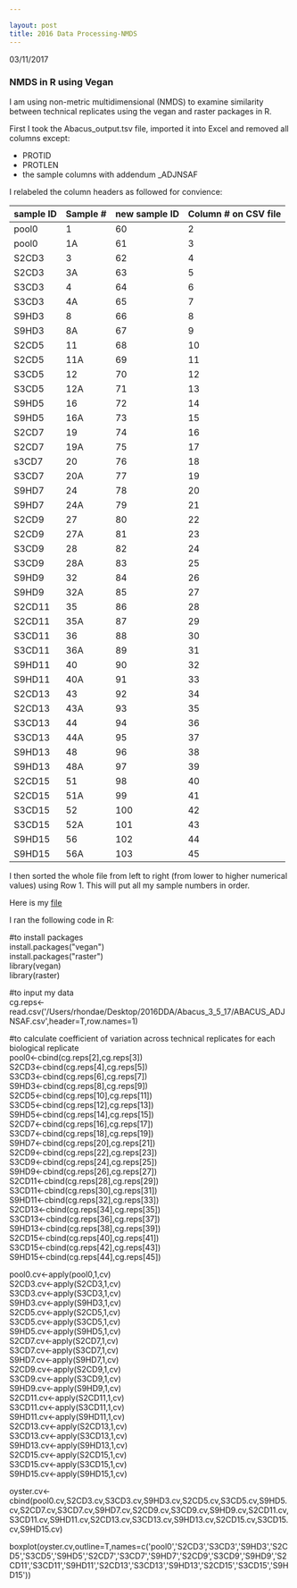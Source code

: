 ```yaml
---

layout: post
title: 2016 Data Processing-NMDS
---
```


03/11/2017

### NMDS in R using Vegan

I am using non-metric multidimensional (NMDS) to examine similarity between technical replicates using the vegan and raster packages in R.

First I took the Abacus_output.tsv file, imported it into Excel and removed all columns except:   

- PROTID   
- PROTLEN   
- the sample columns with addendum _ADJNSAF   

I relabeled the column headers as followed for convience:   

| sample ID | Sample # | new sample ID | Column # on CSV file |
|-----------|----------|---------------|----------------------|
| pool0     | 1        | 60            | 2                    |
| pool0     | 1A       | 61            | 3                    |
| S2CD3     | 3        | 62            | 4                    |
| S2CD3     | 3A       | 63            | 5                    |
| S3CD3     | 4        | 64            | 6                    |
| S3CD3     | 4A       | 65            | 7                    |
| S9HD3     | 8        | 66            | 8                    |
| S9HD3     | 8A       | 67            | 9                    |
| S2CD5     | 11       | 68            | 10                   |
| S2CD5     | 11A      | 69            | 11                   |
| S3CD5     | 12       | 70            | 12                   |
| S3CD5     | 12A      | 71            | 13                   |
| S9HD5     | 16       | 72            | 14                   |
| S9HD5     | 16A      | 73            | 15                   |
| S2CD7     | 19       | 74            | 16                   |
| S2CD7     | 19A      | 75            | 17                   |
| s3CD7     | 20       | 76            | 18                   |
| S3CD7     | 20A      | 77            | 19                   |
| S9HD7     | 24       | 78            | 20                   |
| S9HD7     | 24A      | 79            | 21                   |
| S2CD9     | 27       | 80            | 22                   |
| S2CD9     | 27A      | 81            | 23                   |
| S3CD9     | 28       | 82            | 24                   |
| S3CD9     | 28A      | 83            | 25                   |
| S9HD9     | 32       | 84            | 26                   |
| S9HD9     | 32A      | 85            | 27                   |
| S2CD11    | 35       | 86            | 28                   |
| S2CD11    | 35A      | 87            | 29                   |
| S3CD11    | 36       | 88            | 30                   |
| S3CD11    | 36A      | 89            | 31                   |
| S9HD11    | 40       | 90            | 32                   |
| S9HD11    | 40A      | 91            | 33                   |
| S2CD13    | 43       | 92            | 34                   |
| S2CD13    | 43A      | 93            | 35                   |
| S3CD13    | 44       | 94            | 36                   |
| S3CD13    | 44A      | 95            | 37                   |
| S9HD13    | 48       | 96            | 38                   |
| S9HD13    | 48A      | 97            | 39                   |
| S2CD15    | 51       | 98            | 40                   |
| S2CD15    | 51A      | 99            | 41                   |
| S3CD15    | 52       | 100           | 42                   |
| S3CD15    | 52A      | 101           | 43                   |
| S9HD15    | 56       | 102           | 44                   |
| S9HD15    | 56A      | 103           | 45                   |

I then sorted the whole file from left to right (from lower to higher numerical values) using Row 1. This will put all my sample numbers in order.  

Here is my [file](https://github.com/Ellior2/Fish-546-Bioinformatics/blob/master/analyses/DDA_2016/Abacus_ADJNSAF.csv) 

I ran the following code in R:   

#to install packages   
install.packages("vegan")   
install.packages("raster")   
library(vegan)   
library(raster)   

#to input my data   
cg.reps<-read.csv('/Users/rhondae/Desktop/2016DDA/Abacus_3_5_17/ABACUS_ADJNSAF.csv',header=T,row.names=1)

#to calculate coefficient of variation across technical replicates for each biological replicate   
pool0<-cbind(cg.reps[2],cg.reps[3])   
S2CD3<-cbind(cg.reps[4],cg.reps[5])   
S3CD3<-cbind(cg.reps[6],cg.reps[7])   
S9HD3<-cbind(cg.reps[8],cg.reps[9])   
S2CD5<-cbind(cg.reps[10],cg.reps[11])   
S3CD5<-cbind(cg.reps[12],cg.reps[13])   
S9HD5<-cbind(cg.reps[14],cg.reps[15])   
S2CD7<-cbind(cg.reps[16],cg.reps[17])   
S3CD7<-cbind(cg.reps[18],cg.reps[19])   
S9HD7<-cbind(cg.reps[20],cg.reps[21])   
S2CD9<-cbind(cg.reps[22],cg.reps[23])   
S3CD9<-cbind(cg.reps[24],cg.reps[25])   
S9HD9<-cbind(cg.reps[26],cg.reps[27])   
S2CD11<-cbind(cg.reps[28],cg.reps[29])   
S3CD11<-cbind(cg.reps[30],cg.reps[31])   
S9HD11<-cbind(cg.reps[32],cg.reps[33])   
S2CD13<-cbind(cg.reps[34],cg.reps[35])   
S3CD13<-cbind(cg.reps[36],cg.reps[37])   
S9HD13<-cbind(cg.reps[38],cg.reps[39])   
S2CD15<-cbind(cg.reps[40],cg.reps[41])   
S3CD15<-cbind(cg.reps[42],cg.reps[43])   
S9HD15<-cbind(cg.reps[44],cg.reps[45])   

pool0.cv<-apply(pool0,1,cv)   
S2CD3.cv<-apply(S2CD3,1,cv)   
S3CD3.cv<-apply(S3CD3,1,cv)   
S9HD3.cv<-apply(S9HD3,1,cv)   
S2CD5.cv<-apply(S2CD5,1,cv)   
S3CD5.cv<-apply(S3CD5,1,cv)   
S9HD5.cv<-apply(S9HD5,1,cv)   
S2CD7.cv<-apply(S2CD7,1,cv)   
S3CD7.cv<-apply(S3CD7,1,cv)   
S9HD7.cv<-apply(S9HD7,1,cv)   
S2CD9.cv<-apply(S2CD9,1,cv)   
S3CD9.cv<-apply(S3CD9,1,cv)   
S9HD9.cv<-apply(S9HD9,1,cv)   
S2CD11.cv<-apply(S2CD11,1,cv)   
S3CD11.cv<-apply(S3CD11,1,cv)   
S9HD11.cv<-apply(S9HD11,1,cv)   
S2CD13.cv<-apply(S2CD13,1,cv)   
S3CD13.cv<-apply(S3CD13,1,cv)   
S9HD13.cv<-apply(S9HD13,1,cv)   
S2CD15.cv<-apply(S2CD15,1,cv)   
S3CD15.cv<-apply(S3CD15,1,cv)   
S9HD15.cv<-apply(S9HD15,1,cv)   

oyster.cv<-cbind(pool0.cv,S2CD3.cv,S3CD3.cv,S9HD3.cv,S2CD5.cv,S3CD5.cv,S9HD5.cv,S2CD7.cv,S3CD7.cv,S9HD7.cv,S2CD9.cv,S3CD9.cv,S9HD9.cv,S2CD11.cv,S3CD11.cv,S9HD11.cv,S2CD13.cv,S3CD13.cv,S9HD13.cv,S2CD15.cv,S3CD15.cv,S9HD15.cv)

boxplot(oyster.cv,outline=T,names=c('pool0','S2CD3','S3CD3','S9HD3','S2CD5','S3CD5','S9HD5','S2CD7','S3CD7','S9HD7','S2CD9','S3CD9','S9HD9','S2CD11','S3CD11','S9HD11','S2CD13','S3CD13','S9HD13','S2CD15','S3CD15','S9HD15'))




